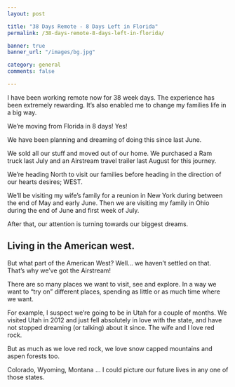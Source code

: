 ```yaml
---
layout: post

title: "38 Days Remote - 8 Days Left in Florida"
permalink: /38-days-remote-8-days-left-in-florida/

banner: true
banner_url: "/images/bg.jpg"

category: general
comments: false

---
```


I have been working remote now for 38 week days. The experience has been extremely rewarding. It’s also enabled me to change my families life in a big way.

We’re moving from Florida in 8 days! Yes!

We have been planning and dreaming of doing this since last June.

We sold all our stuff and moved out of our home. We purchased a Ram truck last July and an Airstream travel trailer last August for this journey.

We’re heading North to visit our families before heading in the direction of our hearts desires; WEST. 

<!--more-->

We’ll be visiting my wife’s family for a reunion in New York during between the end of May and early June. Then we are visiting my family in Ohio during the end of June and first week of July.

After that, our attention is turning towards our biggest dreams. 

## Living in the American west.

But what part of the American West? Well… we haven’t settled on that. That’s why we’ve got the Airstream! 

There are so many places we want to visit, see and explore. In a way we want to “try on” different places, spending as little or as much time where we want.

For example, I suspect we’re going to be in Utah for a couple of months. We visited Utah in 2012 and just fell absolutely in love with the state, and have not stopped dreaming (or talking) about it since. The wife and I love red rock.

But as much as we love red rock, we love snow capped mountains and aspen forests too.

Colorado, Wyoming, Montana … I could picture our future lives in any one of those states.